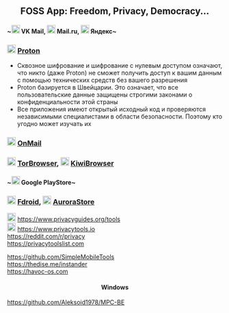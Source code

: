 <h2 align="center"> FOSS App: Freedom, Privacy, Democracy... </h4>

#### ~<img width=20px src="https://i.ibb.co/yRG82BQ/vkmail.png"></img> VK Mail, <img width=20px src="https://i.ibb.co/wwR2FqW/mailru.png"></img> Mail.ru, <img width=20px src="https://i.ibb.co/Yd8SPKb/Yandex.png"></img> Яндекс~

### <img width=20px src="https://i.ibb.co/JCjqBbk/Proton.png"></img> [Proton](https://proton.me)
- Сквозное шифрование и шифрование с нулевым доступом означают, что никто (даже Proton) не сможет получить доступ к вашим данным с помощью технических средств без вашего разрешения
- Proton базируется в Швейцарии. Это означает, что все пользовательские данные защищены строгими законами о конфиденциальности этой страны
- Все приложения имеют открытый исходный код и проверяются независимыми специалистами в области безопасности. Поэтому кто угодно может изучать их

### <img width=20px src="https://i.ibb.co/ccGGB7m/OnMail.png"></img> [OnMail](https://www.onmail.com)

### <img width=20px src="https://i.ibb.co/pdfSrkS/Tor-Browser.png"></img> [TorBrowser](https://www.torproject.org/), <img width=20px src="https://github.com/awesome-windows11/CensorNet/assets/87380272/a0670efd-770e-49b9-be40-8cac6a1f5568"></img> [KiwiBrowser](https://github.com/kiwibrowser/src.next)

#### ~<img width=20px src="https://i.ibb.co/LnpQFQy/PlayStore.png"></img> Google PlayStore~

### <img width=20px src="https://i.ibb.co/0yFdx66/Fdroid.png"></img> [Fdroid](https://f-droid.org), <img width=20px src="https://auroraoss.com/img/auroralogo.webp"></img> [AuroraStore](https://gitlab.com/AuroraOSS/AuroraStore)

<img width=20px src="https://www.privacyguides.org/assets/brand/PNG/Favicon/favicon-32x32.png"></img>  https://www.privacyguides.org/tools
<br>
<img width=20px src="https://www.privacytools.io/img/favicons/favicon.ico"></img> https://www.privacytools.io
<br>
https://reddit.com/r/privacy
<br>
https://privacytoolslist.com

https://github.com/SimpleMobileTools
<br>
https://thedise.me/instander
<br>
https://havoc-os.com

<h4 align="center"> Windows </h4>

https://github.com/Aleksoid1978/MPC-BE

